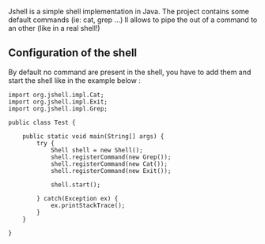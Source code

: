 Jshell is a simple shell implementation in Java.
The project contains some default commands (ie: cat, grep ...)
Il allows to pipe the out of a command to an other (like in a real shell!)

## Configuration of the shell ##
By default no command are present in the shell, you have to add them and start the shell like in the example below :
```
import org.jshell.impl.Cat;
import org.jshell.impl.Exit;
import org.jshell.impl.Grep;

public class Test {
    
    public static void main(String[] args) {
        try {
            Shell shell = new Shell();
            shell.registerCommand(new Grep());
            shell.registerCommand(new Cat());
            shell.registerCommand(new Exit());

            shell.start();
            
        } catch(Exception ex) {
            ex.printStackTrace();
        }
    }

}

```